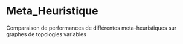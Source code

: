 # Meta_Heuristique
Comparaison de performances de différentes meta-heuristiques sur graphes de topologies variables
